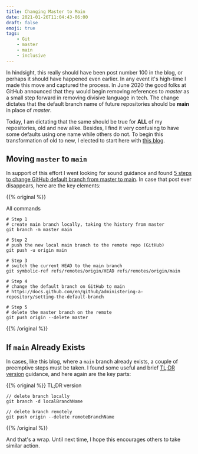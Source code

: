 ```yaml
---
title: Changing Master to Main
date: 2021-01-26T11:04:43-06:00
draft: false
emoji: true
tags:
    - Git
    - master
    - main
    - inclusive
---
```


In hindsight, this really should have been post number 100 in the blog, or perhaps it should have happened even earlier. In any event it's high-time I made this move and captured the process.  In June 2020 the good folks at GitHub announced that they would begin removing references to _master_ as a small step forward in removing divisive language in tech. The change dictates that the default branch name of future repositories should be **main** in place of _master_. 

Today, I am dictating that the same should be true for **ALL** of my repositories, old and new alike.  Besides, I find it very confusing to have some defaults using one name while others do not.  To begin this transformation of old to new, I elected to start here with [this blog](https://static.grinnell.edu/blogs/McFateM).

## Moving `master` to `main`
In support of this effort I went looking for sound guidance and found [5 steps to change GitHub default branch from master to main](https://stevenmortimer.com/5-steps-to-change-github-default-branch-from-master-to-main/).  In case that post ever disappears, here are the key elements:

{{% original %}}

All commands

```
# Step 1 
# create main branch locally, taking the history from master
git branch -m master main

# Step 2 
# push the new local main branch to the remote repo (GitHub) 
git push -u origin main

# Step 3
# switch the current HEAD to the main branch
git symbolic-ref refs/remotes/origin/HEAD refs/remotes/origin/main

# Step 4
# change the default branch on GitHub to main
# https://docs.github.com/en/github/administering-a-repository/setting-the-default-branch

# Step 5
# delete the master branch on the remote
git push origin --delete master
```

{{% /original %}}

## If `main` Already Exists

In cases, like this blog, where a `main` branch already exists, a couple of preemptive steps must be taken.  I found some useful and brief [TL;DR version](https://www.freecodecamp.org/news/how-to-delete-a-git-branch-both-locally-and-remotely/) guidance, and here again are the key parts:

{{% original %}}
TL;DR version

```
// delete branch locally
git branch -d localBranchName

// delete branch remotely
git push origin --delete remoteBranchName
```

{{% /original %}}

And that's a wrap.  Until next time, I hope this encourages others to take similar action.

